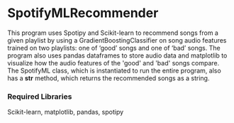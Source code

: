 # SpotifyMLRecommender

This program uses Spotipy and Scikit-learn to recommend songs from a given playlist by using a GradientBoostingClassifier on song audio features trained on two playlists: one of ‘good’ songs and one of ‘bad’ songs. The program also uses pandas dataframes to store audio data and matplotlib to visualize how the audio features of the 'good' and 'bad' songs compare. The SpotifyML class, which is instantiated to run the entire program, also has a __str__ method, which returns the recommended songs as a string.

### Required Libraries

Scikit-learn, matplotlib, pandas, spotipy
